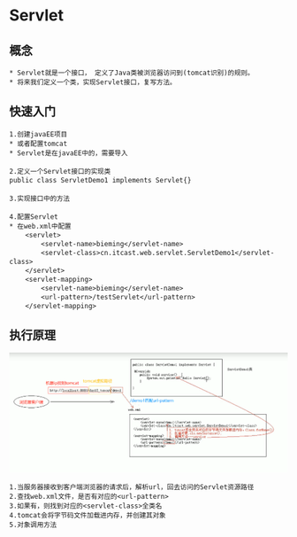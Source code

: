 # Servlet

## 概念

```
* Servlet就是一个接口， 定义了Java类被浏览器访问到(tomcat识别)的规则。
* 将来我们定义一个类，实现Servlet接口，复写方法。
```

## 快速入门

```
1.创建javaEE项目
* 或者配置tomcat
* Servlet是在javaEE中的，需要导入

2.定义一个Servlet接口的实现类
public class ServletDemo1 implements Servlet{}

3.实现接口中的方法

4.配置Servlet
* 在web.xml中配置
    <servlet>
        <servlet-name>bieming</servlet-name>
        <servlet-class>cn.itcast.web.servlet.ServletDemo1</servlet-class>
    </servlet>
    <servlet-mapping>
        <servlet-name>bieming</servlet-name>
        <url-pattern>/testServlet</url-pattern>
    </servlet-mapping>
```

## 执行原理

![image-20211217005332281](./image-20211217005332281.png)

```
1.当服务器接收到客户端浏览器的请求后，解析url，回去访问的Servlet资源路径
2.查找web.xml文件，是否有对应的<url-pattern>
3.如果有，则找到对应的<servlet-class>全类名
4.tomcat会将字节码文件加载进内存，并创建其对象
5.对象调用方法
```


